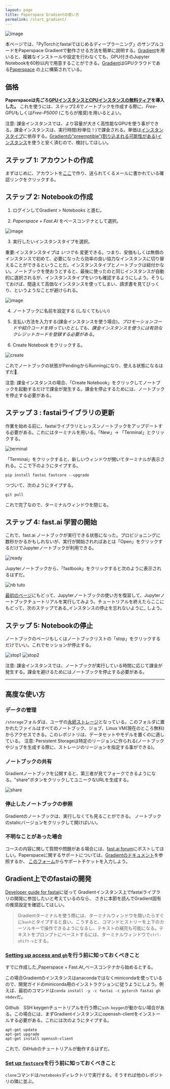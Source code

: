 ```yaml
---
layout: page
title: Paperspace Gradientの使い方
permalink: /start_gradient/
---
```


![image](images/gradient/fastaiv4-gradient-new.jpg)

本ページでは、「PyTorchとfastaiではじめるディープラーニング」のサンプルコードをPaperspace Gradientで動作させる方法を簡単に説明する。[Gradient](https://gradient.paperspace.com/)を用いると、複雑なインストールや設定を行わなくても、GPU付きのJupyter Notebookを60秒以内で用意することができる。[Gradient](https://gradient.paperspace.com/)はGPUクラウドである[Paperspace](https://www.paperspace.com/)
の上に構築されている。


## 価格

**Paperspaceは先ごろ[GPUインスタンスとCPUインスタンスの無料ティア](https://docs.paperspace.com/gradient/instances/free-instances)を導入した。** これを使うには、ステップ2.6でノートブックを作成する際に、*Free-GPU*もしくは*Free-P5000* (こちらが推奨)を用いるとよい。 

注意: 課金インスタンスでは、より容量が大きく高性能なGPUを使う事ができる。課金インスタンスは、実行時間(秒単位！)で課金される。単価は[インスタンスタイプ](https://gradient.paperspace.com/instances)に依存する。[Gradientの"preemptible"(割り込まれる可能性がある)インスタンス](https://docs.paperspace.com/gradient/instances/preemptible-instances)を使うと安く済むので、検討してほしい。
 
## ステップ 1: アカウントの作成

まずはじめに、アカウントを[ここ](https://console.paperspace.com/signup?gradient=true)で作り、送られてくるメールに書かれている確認リンクをクリックする。
 
## ステップ 2: Notebookの作成

1. ログインしてGradient > Notebooks と進む。

2. _Paperspace + Fast.AI_ をベースコンテナとして選択。

![image](images/gradient/choose-container.jpg)

3. 実行したいインスタンスタイプを選択。

重要:インスタンスタイプは _いつでも_ 変更できる。つまり、安価もしくは無償のインスタンスで初めて、必要になったら効率の良い協力なインスタンスに切り替えることができるということだ。インスタンスタイプとノートブックは紐付かない。ノートブックを使おうとすると、最後に使ったのと同じインスタンスが自動的に選択されるが、インスタンスタイプをいつも確認するようにしよう。そうしておけば、間違えて高価なインスタンスを使ってしまい、請求書を見てびっくり、というようなことが避けられる。

![image](images/gradient/choose-instance.jpg)

4. ノートブックに名前を設定する (しなくてもいい)

5. 支払い方法を入力する(課金インスタンスを使う場合)。_プロモーションコードや紹介コードを持っていたとしても、課金インスタンスを使うには有効なクレジットカードを登録する必要がある_。

6. Create Notebook をクリックする。

![create](images/gradient/create.png)

これでノートブックの状態がPendingからRunningになり、使える状態になるはずだ🌟.

注意: 課金インスタンスの場合、「Create Notebook」をクリックしてノートブックを起動するだけで課金が発生する。課金を停止するためには、ノートブックを停止する必要がある。

## ステップ 3 : fastaiライブラリの更新

作業を始める前に、fastaiライブラリとレッスンノートブックをアップデートする必要がある。これにはターミナルを用いる。「New」->
「Terminal」とクリックする。

![terminal](images/gradient/terminal.jpg)

「Terminal」をクリックすると、新しいウィンドウが開いてターミナルが表示される。ここで下のようにタイプする。


    pip install fastai fastcore --upgrade

つづいて、次のようにタイプする。

    git pull

これで完了なので、ターミナルウィンドウを閉じる。


## ステップ 4: fast.ai 学習の開始

これで、fast.ai ノートブックが実行できる状態になった。プロビジョニングに数秒かかるかもしれないが、実行が開始されればあとは「Open」をクリックするだけでJupyterノートブックが利用できる。

![ready](images/gradient/ready.jpg)

Jupyterノートブックから、「fastbook」をクリックすると次のように表示されるはずだ。

![nb tuto](images/gradient/notebook-view-new.jpg)

[最初のページ](https://course.fast.ai/index.html)にもどって、Jupyterノートブックの使い方を復習して、Jupyterノートブックチュートリアルを実行してみよう。チュートリアルを終えたらここにもどって、次のステップである_インスタンスの停止を忘れないように_ しよう。
 
## ステップ 5: Notebookの停止

ノートブックのページもしくはノートブックリストの「stop」をクリックするだけでいい。これでセッションが停止する。

![stop1](images/gradient/stop-notebook1.jpg)
![stop2](images/gradient/stop-notebook-list.jpg)

注意: 課金インスタンスでは、ノートブックが実行している時間に応じて課金が発生する。課金を避けるためにはノートブックを停止する必要がある。

* * *

## 高度な使い方

### データの管理
`/storage`フォルダは、ユーザの[永続ストレージ](https://docs.paperspace.com/gradient/data/storage#persistent-storage)となっている。このフォルダに置かれたファイルはすべてのノートブック、ジョブ、Linux VM(現在のところ無料)からアクセスできる。このレポジトリは、データセットやモデルを置くのに適している。
注意: Persistent Storageは特定のリージョンに作られる(ノートブックやジョブを生成する際に、ストレージのリージョンを指定する事ができる)。


### ノートブックの共有

Gradientノートブックを公開すると、第三者が見てフォークできるようになる。"share"ボタンをクリックしてユニークなURLを生成する。

![share](images/gradient/share.jpg)

### 停止したノートブックの参照

Gradientのノートブックは、実行しなくても見ることができる。
ノートブックのstaticバージョンをクリックして開けばいい。

### 不明なことがあった場合

コースの内容に関して質問や問題がある場合には、[fast.ai forum](http://forums.fast.ai/)にポストしてほしい。Paperspaceに関するサポートについては、[Gradientのドキュメント](https://docs.paperspace.com/gradient/)を参照するか、 [このフォーム](https://support.paperspace.com/hc/en-us/requests/new)からサポートチケットを入力しよう。

## Gradient上でのfastaiの開発

[Developer guide for fastai](http://docs.fast.ai/dev-setup)に従って
Gradientインスタンス上でfastaiライブラリの開発に参加したいと考えているのなら、
さきに本節を読んでGradient固有の推奨設定を確認してほしい。


> Gradientターミナルを使う際には、ターミナルウィンドウを開いたらすぐに`bash`とタイプすると良い。こうすると、コマンドヒストリーを上下のカーソルキーで操作できるようになるし、テキストの補完も可能になる。テキストをプロンプトにペーストするには、ターミナルウィンドウで`ctrl-shift-v`とする。

### [Setting up access and `gh`](http://docs.fast.ai/dev-setup#Setting-up-access-and-gh)を行う前に知っておくべきこと

すでに作成した_Paperspace + Fast.AI_ベースコンテナから始めるとする。

この場合Gradientのインスタンスはanacondaではなくminicondaを使っているので、開発ガイドのminiconda用のインストラクションに従うようにしよう。例えば、最初のコマンドは`conda install -y -c fastai -c pytorch fastai gh nbdev`だ。

Github　SSH keygenチュートリアルを行う際に`ssh-keygen`が動かない場合がある。この場合には、まずGradientインスタンスにopenssh-clientをインストールする必要がある。これには次のようにタイプする。
 
    apt-get update
    apt-get upgrade
    apt-get install openssh-client

これで、GitHubのチュートリアルが動作するはずだ。

### [Set up `fastcore`](http://docs.fast.ai/dev-setup#Set-up-fastcore)を行う前に知っておくべきこと

`clone`コマンドは`/notebooks`ディレクトリで実行する。そうすれば他のレポジトリの隣に並ぶ。
 
